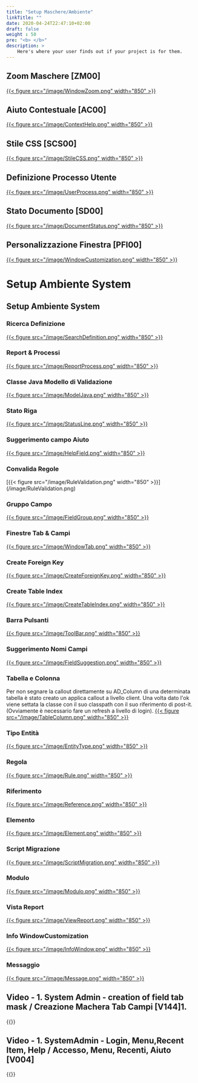 ```yaml
---
title: "Setup Maschere/Ambiente"
linkTitle: ""
date: 2020-04-24T22:47:10+02:00
draft: false
weight : 50
pre: "<b> </b>"
description: >
    Here's where your user finds out if your project is for them.
---   
```


## Zoom Maschere [ZM00]
[{{< figure src="/image/WindowZoom.png"  width="850"  >}}](/image/WindowZoom.png)

## Aiuto Contestuale [AC00]
[{{< figure src="/image/ContextHelp.png"  width="850"  >}}](/image/ContextHelp.png)

## Stile CSS [SCS00]
[{{< figure src="/image/StileCSS.png"  width="850"  >}}](/image/StileCSS.png)

## Definizione Processo Utente
[{{< figure src="/image/UserProcess.png"  width="850"  >}}](/image/UserProcess.png)

## Stato Documento [SD00]
[{{< figure src="/image/DocumentStatus.png"  width="850"  >}}](/image/DocumentStatus.png)

## Personalizzazione Finestra [PFI00]
[{{< figure src="/image/WindowCustomization.png"  width="850"  >}}](/image/WindowCustomization.png)


# Setup Ambiente System

## Setup Ambiente System

### Ricerca Definizione
[{{< figure src="/image/SearchDefinition.png"  width="850"  >}}](/image/SearchDefinition.png)
### Report & Processi
[{{< figure src="/image/ReportProcess.png"  width="850"  >}}](/image/ReportProcess.png)
### Classe Java Modello di Validazione 
[{{< figure src="/image/ModelJava.png"  width="850"  >}}](/image/ModelJava.png)
### Stato Riga
[{{< figure src="/image/StatusLine.png"  width="850"  >}}](/image/StatusLine.png)
### Suggerimento campo Aiuto
[{{< figure src="/image/HelpField.png"  width="850"  >}}](/image/HelpField.png)
### Convalida Regole
[{{< figure src="/image/RuleValidation.png"  width="850"  >}}] (/image/RuleValidation.png)
### Gruppo Campo
[{{< figure src="/image/FieldGroup.png"  width="850"  >}}](/image/FieldGroup.png)
### Finestre Tab  & Campi
[{{< figure src="/image/WindowTab.png"  width="850"  >}}](/image/WindowTab.png)
### Create Foreign Key
[{{< figure src="/image/CreateForeignKey.png"  width="850"  >}}](/image/CreateForeignKey.png)
### Create Table Index
[{{< figure src="/image/CreateTableIndex.png"  width="850"  >}}](/image/CreateTableIndex.png)
### Barra Pulsanti 
[{{< figure src="/image/ToolBar.png"  width="850"  >}}](/image/ToolBar.png)
### Suggerimento Nomi Campi
[{{< figure src="/image/FieldSuggestion.png"  width="850"  >}}](/image/FieldSuggestion.png)
### Tabella e Colonna
 Per non segnare la callout direttamente su AD_Column di una determinata tabella è stato creato un applica callout a livello client. Una volta dato l'ok viene settata la classe con il suo classpath con il suo riferimento di post-it. (Ovviamente è necessario fare un refresh a livello di login).
[{{< figure src="/image/TableColumn.png"  width="850"  >}}](/image/TableColumn.png)
### Tipo Entità
[{{< figure src="/image/EntityType.png"  width="850"  >}}](/image/EntityType.png)
### Regola
[{{< figure src="/image/Rule.png"  width="850"  >}}](/image/Rule.png)
### Riferimento 
[{{< figure src="/image/Reference.png"  width="850"  >}}](/image/Reference.png)
### Elemento
[{{< figure src="/image/Element.png"  width="850"  >}}](/image/Element.png)
### Script Migrazione
[{{< figure src="/image/ScriptMigration.png"  width="850"  >}}](/image/ScriptMigration.png)
### Modulo
[{{< figure src="/image/Modulo.png"  width="850"  >}}](/image/Modulo.png)
### Vista Report 
[{{< figure src="/image/ViewReport.png"  width="850"  >}}](/image/ViewReport.png)
### Info WindowCustomization
[{{< figure src="/image/InfoWindow.png"  width="850"  >}}](/image/InfoWindow.png)
### Messaggio
[{{< figure src="/image/Message.png"  width="850"  >}}](/image/Message.png)


## Video - 1. System Admin - creation of field tab mask  / Creazione Machera Tab Campi [V144]1.
{{<youtube Ao8zm6hPehw>}}

## Video - 1. SystemAdmin - Login, Menu,Recent Item, Help / Accesso, Menu, Recenti, Aiuto [V004]
{{<youtube Ht76hsHqjxE>}}





